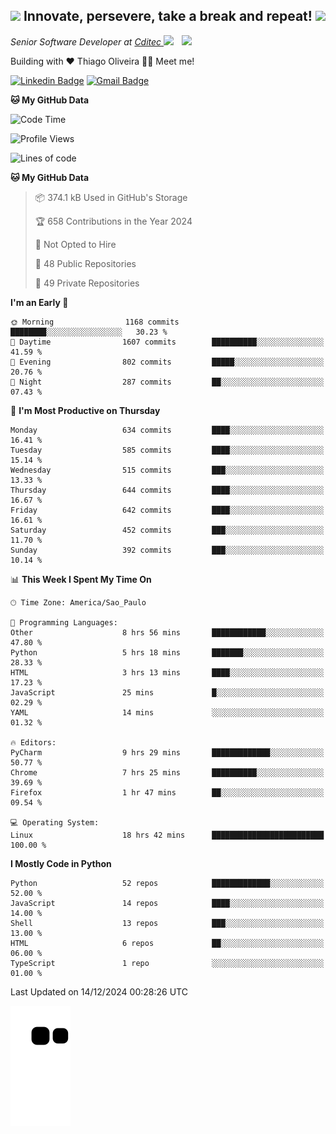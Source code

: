 <h2><img src="https://emojis.slackmojis.com/emojis/images/1531849430/4246/blob-sunglasses.gif?1531849430" width="30"/> Innovate, persevere, take a break and repeat! <img src="https://media.giphy.com/media/12oufCB0MyZ1Go/giphy.gif" width="50"></h2>
<img align='right' src="https://media.giphy.com/media/M9gbBd9nbDrOTu1Mqx/giphy.gif" width="230">
<p><em>Senior Software Developer at <a href="https://www.cditec.com.br/">Cditec
</a><img src="https://media.giphy.com/media/WUlplcMpOCEmTGBtBW/giphy.gif" width="30"> 
</em></p>



Building with ❤️ Thiago Oliveira 👋🏽 Meet me!

[![Linkedin Badge](https://img.shields.io/badge/-Thiago-blue?style=flat-square&logo=Linkedin&logoColor=white&link=https://www.linkedin.com/in/tgmarinho/)](https://www.linkedin.com/in/thiagoceconelo/) 
[![Gmail Badge](https://img.shields.io/badge/-thiceconelo@gmail.com-c14438?style=flat-square&logo=Gmail&logoColor=white&link=mailto:thiceconelo@gmail.com)](mailto:thiceconelo@gmail.com)

</em></p>

<!-- <span style="height ">
![Anurag's GitHub stats](https://github-readme-stats.vercel.app/api?username=arthurspk&show_icons=true&theme=tokyonight)
</span> -->

**🐱 My GitHub Data** 
<!--START_SECTION:waka-->
![Code Time](http://img.shields.io/badge/Code%20Time-2%2C270%20hrs%2016%20mins-blue)

![Profile Views](http://img.shields.io/badge/Profile%20Views-0-blue)

![Lines of code](https://img.shields.io/badge/From%20Hello%20World%20I%27ve%20Written-5.2%20million%20lines%20of%20code-blue)

**🐱 My GitHub Data** 

> 📦 374.1 kB Used in GitHub's Storage 
 > 
> 🏆 658 Contributions in the Year 2024
 > 
> 🚫 Not Opted to Hire
 > 
> 📜 48 Public Repositories 
 > 
> 🔑 49 Private Repositories 
 > 
**I'm an Early 🐤** 

```text
🌞 Morning                1168 commits        ████████░░░░░░░░░░░░░░░░░   30.23 % 
🌆 Daytime                1607 commits        ██████████░░░░░░░░░░░░░░░   41.59 % 
🌃 Evening                802 commits         █████░░░░░░░░░░░░░░░░░░░░   20.76 % 
🌙 Night                  287 commits         ██░░░░░░░░░░░░░░░░░░░░░░░   07.43 % 
```
📅 **I'm Most Productive on Thursday** 

```text
Monday                   634 commits         ████░░░░░░░░░░░░░░░░░░░░░   16.41 % 
Tuesday                  585 commits         ████░░░░░░░░░░░░░░░░░░░░░   15.14 % 
Wednesday                515 commits         ███░░░░░░░░░░░░░░░░░░░░░░   13.33 % 
Thursday                 644 commits         ████░░░░░░░░░░░░░░░░░░░░░   16.67 % 
Friday                   642 commits         ████░░░░░░░░░░░░░░░░░░░░░   16.61 % 
Saturday                 452 commits         ███░░░░░░░░░░░░░░░░░░░░░░   11.70 % 
Sunday                   392 commits         ███░░░░░░░░░░░░░░░░░░░░░░   10.14 % 
```


📊 **This Week I Spent My Time On** 

```text
🕑︎ Time Zone: America/Sao_Paulo

💬 Programming Languages: 
Other                    8 hrs 56 mins       ████████████░░░░░░░░░░░░░   47.80 % 
Python                   5 hrs 18 mins       ███████░░░░░░░░░░░░░░░░░░   28.33 % 
HTML                     3 hrs 13 mins       ████░░░░░░░░░░░░░░░░░░░░░   17.23 % 
JavaScript               25 mins             █░░░░░░░░░░░░░░░░░░░░░░░░   02.29 % 
YAML                     14 mins             ░░░░░░░░░░░░░░░░░░░░░░░░░   01.32 % 

🔥 Editors: 
PyCharm                  9 hrs 29 mins       █████████████░░░░░░░░░░░░   50.77 % 
Chrome                   7 hrs 25 mins       ██████████░░░░░░░░░░░░░░░   39.69 % 
Firefox                  1 hr 47 mins        ██░░░░░░░░░░░░░░░░░░░░░░░   09.54 % 

💻 Operating System: 
Linux                    18 hrs 42 mins      █████████████████████████   100.00 % 
```

**I Mostly Code in Python** 

```text
Python                   52 repos            █████████████░░░░░░░░░░░░   52.00 % 
JavaScript               14 repos            ████░░░░░░░░░░░░░░░░░░░░░   14.00 % 
Shell                    13 repos            ███░░░░░░░░░░░░░░░░░░░░░░   13.00 % 
HTML                     6 repos             ██░░░░░░░░░░░░░░░░░░░░░░░   06.00 % 
TypeScript               1 repo              ░░░░░░░░░░░░░░░░░░░░░░░░░   01.00 % 
```




 Last Updated on 14/12/2024 00:28:26 UTC
<!--END_SECTION:waka-->

![Snake animation](https://github.com/rafaballerini/rafaballerini/blob/output/github-contribution-grid-snake.svg)


<!---
ceconelo/ceconelo is a ✨ special ✨ repository because its `README.md` (this file) appears on your GitHub profile.
You can click the Preview link to take a look at your changes.
--->

